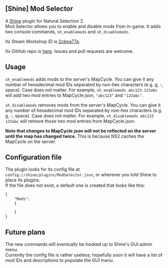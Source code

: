 ## [Shine] Mod Selector
A [Shine](https://github.com/Person8880/Shine) plugin for Natural Selection 2.  
Mod Selector allows you to enable and disable mods from in-game. It adds two console commands, `sh_enablemods` and `sh_disablemods`.  

Its Steam Workshop ID is [2cbea77a](https://steamcommunity.com/sharedfiles/filedetails/?id=750692218).  

Its GitHub repo is [here](https://github.com/keatsandyeats/Shine-ModSelector). Issues and pull requests are welcome.  

## Usage
`sh_enablemods` adds mods to the server's MapCycle. You can give it any number of hexadecimal mod IDs separated by non-hex characters (e.g. g, -, space). Case does not matter.
For example, `sh_enablemods abc123 123abc` will add two mod entries to MapCycle.json, `"abc123"` and `"123abc"`. 

`sh_disablemods` removes mods from the server's MapCycle. You can give it any number of hexadecimal mod IDs separated by non-hex characters (e.g. g, -, space). Case does not matter.
For example, `sh_disablemods abc123 123abc` will remove those two mod entries from MapCycle.json.  

**Note that changes to MapCycle.json will not be reflected on the server until the map has changed twice.** This is because NS2 caches the MapCycle on the server.  


## Configuration file
The plugin looks for its config file at `config://shine/plugins/ModSelector.json`, or wherever you told Shine to place its plugins.  
If the file does not exist, a default one is created that looks like this:  
````    
{
    "Mods":
    {
        
    }
}  
````

## Future plans  
The new commands will eventually be hooked up to Shine's GUI admin menu.  
Currently the config file is rather useless; hopefully soon it will have a list of mod IDs and descriptions to populate the GUI menu.
